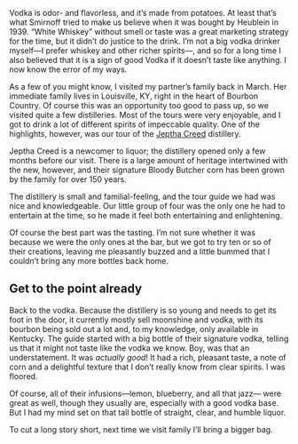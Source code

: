 Vodka is odor- and flavorless, and it’s made from potatoes. At least that’s
what Smirnoff tried to make us believe when it was bought by Heublein in 1939.
“White Whiskey” without smell or taste was a great marketing strategy for the
time, but it didn’t do justice to the drink. I’m not a big vodka drinker
myself—I prefer whiskey and other richer spirits—, and so for a long time I
also believed that it is a sign of good Vodka if it doesn’t taste like
anything. I now know the error of my ways.

As a few of you might know, I visited my partner’s family back in March.
Her immediate family lives in Louisville, KY, right in the heart of Bourbon
Country. Of course this was an opportunity too good to pass up, so we
visited quite a few distilleries. Most of the tours were very enjoyable, and
I got to drink a lot of different spirits of impeccable quality. One of the
highlights, however, was our tour of the [Jeptha Creed](https://www.jepthacreed.com/)
distillery.

Jeptha Creed is a newcomer to liquor; the distillery opened only a few months
before our visit. There is a large amount of heritage intertwined with the
new, however, and their signature Bloody Butcher corn has been grown by the
family for over 150 years. 

The distillery is small and familial-feeling,
and the tour guide we had was nice and knowledgeable. Our little group of 
four was the only one he had to entertain at the time, so he made it feel 
both entertaining and enlightening.

Of course the best part was the tasting. I’m not sure whether it was because
we were the only ones at the bar, but we got to try ten or so of their creations, leaving
me pleasantly buzzed and a little bummed that I couldn’t bring any more
bottles back home.

## Get to the point already

Back to the vodka. Because the distillery is so young and needs to get its
foot in the door, it currently mostly sell moonshine and vodka, with its
bourbon being sold out a lot and, to my knowledge, only available in Kentucky.
The guide started with a big bottle of their signature vodka, telling us that
it might not taste like the vodka we know. Boy, was that an understatement. It
was *actually good*! It had a rich, pleasant taste, a note of corn and a
delightful texture that I don’t really know from clear spirits. I was floored.

Of course, all of their infusions—lemon, blueberry, and all that jazz— were
great as well, though they usually are, especially with a good vodka base. But I had
my mind set on that tall bottle of straight, clear, and humble liquor.

To cut a long story short, next time we visit family I’ll bring a bigger bag.
